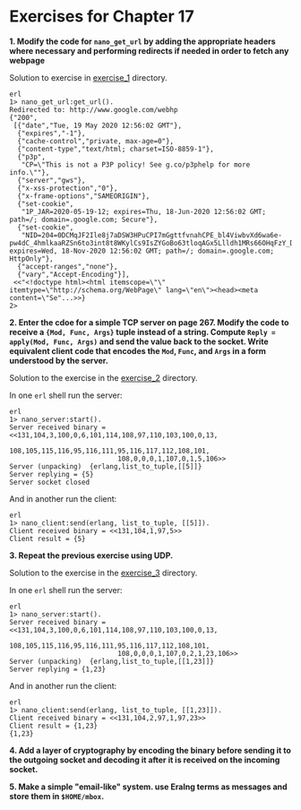 # Exercises for Chapter 17

**1. Modify the code for `nano_get_url` by adding the appropriate headers where necessary and performing redirects if needed in order to fetch any webpage**

Solution to exercise in [exercise_1](exercise_1/) directory.

```
erl
1> nano_get_url:get_url().
Redirected to: http://www.google.com/webhp
{"200",
 [{"date","Tue, 19 May 2020 12:56:02 GMT"},
  {"expires","-1"},
  {"cache-control","private, max-age=0"},
  {"content-type","text/html; charset=ISO-8859-1"},
  {"p3p",
   "CP=\"This is not a P3P policy! See g.co/p3phelp for more info.\""},
  {"server","gws"},
  {"x-xss-protection","0"},
  {"x-frame-options","SAMEORIGIN"},
  {"set-cookie",
   "1P_JAR=2020-05-19-12; expires=Thu, 18-Jun-2020 12:56:02 GMT; path=/; domain=.google.com; Secure"},
  {"set-cookie",
   "NID=204=0DCMqJF2Ile8j7aDSW3HPuCPI7mGgttfvnahCPE_bl4ViwbvXd6wa6e-pw4dC_4hmlkaaRZSn6to3int8t8WKylCs9IsZYGoBo63tloqAGx5Llldh1MRs66OHqFzY_DUsg9BWfbBiLwqckyYatgYO3hMji8QkaWwgcKlsOcKUek; expires=Wed, 18-Nov-2020 12:56:02 GMT; path=/; domain=.google.com; HttpOnly"},
  {"accept-ranges","none"},
  {"vary","Accept-Encoding"}],
 <<"<!doctype html><html itemscope=\"\" itemtype=\"http://schema.org/WebPage\" lang=\"en\"><head><meta content=\"Se"...>>}
2>
```

**2. Enter the cdoe for a simple TCP server on page 267. Modify the code to receive a `{Mod, Func, Args}` tuple instead of a string. Compute `Reply = apply(Mod, Func, Args)` and send the value back to the socket. Write equivalent client code that encodes the `Mod`, `Func`, and `Args` in a form understood by the server.**

Solution to the exercise in the [exercise_2](exercise_2/) directory.

In one `erl` shell run the server:

```
erl
1> nano_server:start().
Server received binary = <<131,104,3,100,0,6,101,114,108,97,110,103,100,0,13,
                           108,105,115,116,95,116,111,95,116,117,112,108,101,
                           108,0,0,0,1,107,0,1,5,106>>
Server (unpacking)  {erlang,list_to_tuple,[[5]]}
Server replying = {5}
Server socket closed
```

And in another run the client:

```
erl
1> nano_client:send(erlang, list_to_tuple, [[5]]).
Client received binary = <<131,104,1,97,5>>
Client result = {5}
```

**3. Repeat the previous exercise using UDP.**

Solution to the exercise in the [exercise_3](exercise_3/) directory.

In one `erl` shell run the server:

```
erl
1> nano_server:start().
Server received binary = <<131,104,3,100,0,6,101,114,108,97,110,103,100,0,13,
                           108,105,115,116,95,116,111,95,116,117,112,108,101,
                           108,0,0,0,1,107,0,2,1,23,106>>
Server (unpacking)  {erlang,list_to_tuple,[[1,23]]}
Server replying = {1,23}
```

And in another run the client:

```
erl
1> nano_client:send(erlang, list_to_tuple, [[1,23]]).
Client received binary = <<131,104,2,97,1,97,23>>
Client result = {1,23}
{1,23}
```

**4. Add a layer of cryptography by encoding the binary before sending it to the outgoing socket and decoding it after it is received on the incoming socket.**

**5. Make a simple "email-like" system. use Eralng terms as messages and store them in `$HOME/mbox`.**
